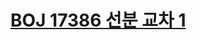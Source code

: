# [BOJ 17386 선분 교차 1](https://www.acmicpc.net/problem/17386)
<!--tags: geom, line segment intersection check-->

